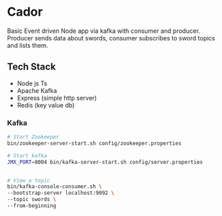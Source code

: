 # Cador

Basic Event driven Node app via kafka with consumer and producer. Producer sends data about swords, consumer subscribes to sword topics and lists them.

## Tech Stack

- Node js Ts
- Apache Kafka
- Express (simple http server)
- Redis (key value db)

### Kafka

```sh
# Start Zookeeper
bin/zookeeper-server-start.sh config/zookeeper.properties

# Start kafka
JMX_PORT=8004 bin/kafka-server-start.sh config/server.properties


# View a topic
bin/kafka-console-consumer.sh \
--bootstrap-server localhost:9092 \
--topic swords \
--from-beginning
```
